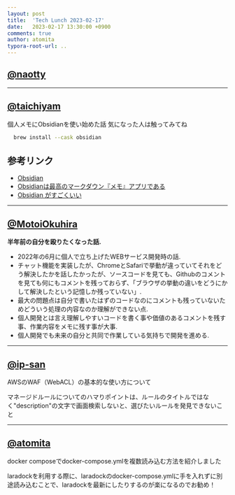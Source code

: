 ```yaml
---
layout: post
title:  'Tech Lunch 2023-02-17'
date:   2023-02-17 13:30:00 +0900
comments: true
author: atomita
typora-root-url: ..
---
```



## [@naotty](https://github.com/naotty)

---


## [@taichiyam](https://github.com/taichiyam)

個人メモにObsidianを使い始めた話
気になった人は触ってみてね

```bash
  brew install --cask obsidian
```

## 参考リンク
- [Obsidian](https://obsidian.md/)
- [Obsidianは最高のマークダウン『メモ』アプリである](https://pouhon.net/obsidian-introduction/5666/)
- [Obsidian がすごくいい](https://zenn.dev/usagizmo/articles/beb73159edbe68)

---

## [@MotoiOkuhira](https://github.com/MotoiOkuhira)
__半年前の自分を殴りたくなった話.__  
- 2022年の6月に個人で立ち上げたWEBサービス開発時の話.  
- チャット機能を実装したが、ChromeとSafariで挙動が違っていてそれをどう解決したかを話したかったが、ソースコードを見ても、Githubのコメントを見ても何にもコメントを残っておらず、「ブラウザの挙動の違いをどうにかして解決したという記憶しか残っていない」.  
- 最大の問題点は自分で書いたはずのコードなのにコメントも残っていないためどういう処理の内容なのか理解ができない点.  
- 個人開発とは言え理解しやすいコードを書く事や価値のあるコメントを残す事、作業内容をメモに残す事が大事.  
- 個人開発でも未来の自分と共同で作業している気持ちで開発を進める.  

---

## [@ip-san](https://github.com/ip-san)
AWSのWAF（WebACL）の基本的な使い方について

マネージドルールについてのハマりポイントは、ルールのタイトルではなく"description"の文字で画面検索しないと、選びたいルールを発見できないこと

---

## [@atomita](https://github.com/atomita)

docker composeでdocker-compose.ymlを複数読み込む方法を紹介しました

laradockを利用する際に、laradockのdocker-compose.ymlに手を入れずに別途読み込むことで、laradockを最新にしたりするのが楽になるのでお勧め！

